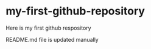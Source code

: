 # my-first-github-repository
Here is my first github respository

README.md file is updated manually
